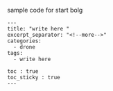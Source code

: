 sample code for start bolg
```
---
title: "write here "
excerpt_separator: "<!--more-->"
categories:
  - drone
tags:
  - write here

toc : true
toc_sticky : true
---
```
